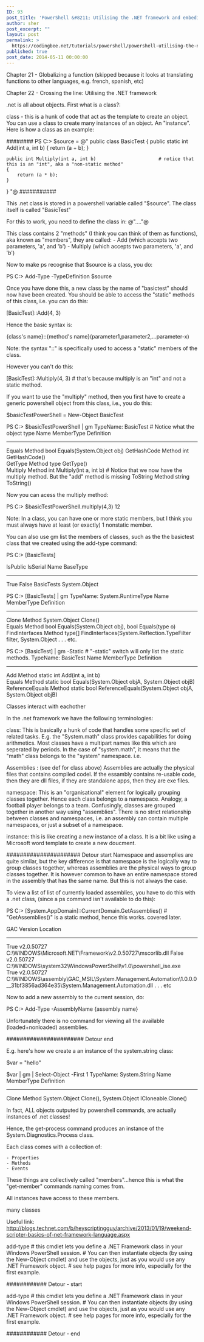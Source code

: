 ```yaml
---
ID: 93
post_title: 'PowerShell &#8211; Utilising the .NET framework and embeding c# in PowerShell'
author: sher
post_excerpt: ""
layout: post
permalink: >
  https://codingbee.net/tutorials/powershell/powershell-utilising-the-net-framework-and-embeding-c-in-powershell
published: true
post_date: 2014-05-11 00:00:00
---
```

Chapter 21 - Globalizing a function   (skipped because it looks at translating functions to other languages, e.g. french, spanish, etc)

Chapter 22 - Crossing the line: Utilising the .NET framework

.net is all about objects. First what is a class?:

class - this is a hunk of code that act as the template to create an object. You can use a class to create many instances of an object. An "instance". Here is how a class as an example:

########
PS C:\> $source = @"
public class BasicTest
{
    public static int Add(int a, int b)
    {
        return (a + b);
    }

    public int Multiply(int a, int b)						# notice that this is an "int", aka a "non-static method"
    {
        return (a * b);
    }
}
"@
###########

This .net class is stored in a powershell variable called "$source". The class itself is called "BasicTest"

For this to work, you need to define the class in: @"...."@

This class contains 2 "methods" (I think you can think of them as functions), aka known as "members", they are called:
	- Add (which accepts two parameters, 'a', and 'b')
	- Multiply (which accepts two parameters, 'a', and 'b')
	
Now to make ps recognise that $source is a class, you do:

PS C:\> Add-Type -TypeDefinition $source

Once you have done this, a new class by the name of "basictest" should now have been created. You should be able to access the "static" methods of this class, i.e. you can do this:

[BasicTest]::Add(4, 3)

Hence the basic syntax is:

{class's name}::{method's name}(parameter1,parameter2,...parameter-x)

Note: the syntax "::" is specifically used to access a "static" members of the class.

However you can't do this:

[BasicTest]::Multiply(4, 3)			# that's because multiply is an "int" and not a static method. 

If you want to use the "multiply" method, then you first have to create a generic powershell object from this class, i.e., you do this:

$basicTestPowerShell = New-Object BasicTest

PS C:\> $basicTestPowerShell | gm
   TypeName: BasicTest							# Notice what the object type
Name        MemberType Definition                    
----        ---------- ----------                    
Equals      Method     bool Equals(System.Object obj)
GetHashCode Method     int GetHashCode()             
GetType     Method     type GetType()                
Multiply    Method     int Multiply(int a, int b)    	# Notice that we now have the multiply method. But the "add" method is missing
ToString    Method     string ToString()             


Now you can acess the multiply method:

PS C:\> $basicTestPowerShell.multiply(4,3)
12

Note: In a class, you can have one or more static members, but I think you must always have at least (or exactly) 1 nonstatic member. 


You can also use gm list the members of classes, such as the the basictest class that we created using the add-type command:

PS C:\> [BasicTests] 

IsPublic IsSerial Name       BaseType                                                                                                        
-------- -------- ----       --------                                                                                                        
True     False    BasicTests System.Object                                                                                                   

PS C:\> [BasicTests] | gm
   TypeName: System.RuntimeType
Name                           MemberType Definition     
----                           ---------- ----------                         
Clone                          Method     System.Object Clone()                     
Equals                         Method     bool Equals(System.Object obj), bool Equals(type o) 
FindInterfaces                 Method     type[] FindInterfaces(System.Reflection.TypeFilter filter, System.Object 
.
.
.
etc.


PS C:\> [BasicTest] | gm -Static						# "-static" switch will only list the static methods. 
   TypeName: BasicTest
Name            MemberType Definition                                                         
----            ---------- ----------                                                         
Add             Method     static int Add(int a, int b)                                       
Equals          Method     static bool Equals(System.Object objA, System.Object objB)         
ReferenceEquals Method     static bool ReferenceEquals(System.Object objA, System.Object objB)




Classes interact with eachother



In the .net framework we have the following terminologies:

class: 	    This is basically a hunk of code that handles some specific set of related tasks. E.g. the "System.math" class provides 
			capabilities for doing arithmetics. Most classes have a multipart names like this which are seperated by periods. In the case of
			"system.math", it means that the "math" class belongs to the "system" namespace. i.e. 
			
Assemblies 	: (see def for class above) Assemblies are actually the physical files that contains compiled codel. If the essambly contains re-usable 
			 code, then they are dll files, if they are standalone apps, then they are exe files. 
			
namespace:	This is an "organisational" element for logically grouping classes together. Hence each class belongs to a namespace. 
			Analogy, a football player belongs to a team. Confusingly, classes are grouped together in another way using "assemblies". There is no
			strict relationship between classes and namespaces, i.e. an assembly can contain multiple namespaces, or just a subset of a namespace.  

instance:	this is like creating a new instance of a class. It is a bit like using a Microsoft word template to create a new doucment. 

###################### Detour start
Namespace and assemplies are quite similar, but the key difference is that namespace is the logically way to group classes together, whereas assemblies are the physical ways to group classes together. It is however common to have an entire namespace stored in the assembly that has the same name. But this is not always the case. 

To view a list of list of currently loaded assemblies, you have to do this with a .net class, (since a ps command isn't available to do this):

PS C:\> [System.AppDomain]::CurrentDomain.GetAssemblies()     # "GetAssemblies()" is a static method, hence this works. covered later. 

GAC    Version        Location                                                             
---    -------        --------                                                              
True   v2.0.50727     C:\WINDOWS\Microsoft.NET\Framework\v2.0.50727\mscorlib.dll 
False  v2.0.50727     C:\WINDOWS\system32\WindowsPowerShell\v1.0\powershell_ise.exe         
True   v2.0.50727     C:\WINDOWS\assembly\GAC_MSIL\System.Management.Automation\1.0.0.0__31bf3856ad364e35\System.Management.Automation.dll
.
.
.
etc

Now to add a new assembly to the current session, do:

PS C:\>  Add-Type -AssemblyName {assembly name}

Unfortunately there is no command for viewing all the available (loaded+nonloaded) assemblies. 

####################### Detour end



E.g. here's how we create a an instance of the system.string class:

$var = "hello"

$var | gm | Select-Object -First 1
   TypeName: System.String
Name  MemberType Definition                                             
----  ---------- ----------                                             
Clone Method     System.Object Clone(), System.Object ICloneable.Clone()


In fact, ALL objects outputed by powershell commands, are actually instances of .net classes!

Hence, the get-process command produces an instance of the System.Diagnostics.Process class. 

	
Each class comes with a collection of:

	- Properties
	- Methods
	- Events

These things are collectively called "members"...hence this is what the "get-member" commands naming comes from. 


All instances have access to these members. 


many classes

	


Useful link:
http://blogs.technet.com/b/heyscriptingguy/archive/2013/01/19/weekend-scripter-basics-of-net-framework-language.aspx 

add-type   	# this cmdlet lets you define a .NET Framework class in your Windows PowerShell session. 
			# You can then instantiate objects (by using the New-Object cmdlet) and use the objects, just as you would use any .NET Framework object.
			# see help pages for more info, especially for the first example. 




############ Detour - start

add-type   	# this cmdlet lets you define a .NET Framework class in your Windows PowerShell session. 
			# You can then instantiate objects (by using the New-Object cmdlet) and use the objects, just as you would use any .NET Framework object.
			# see help pages for more info, especially for the first example. 


############ Detour - end